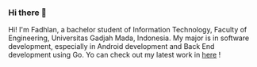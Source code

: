 ### Hi there 👋

Hi! I'm Fadhlan, a bachelor student of Information Technology, Faculty of Engineering, Universitas Gadjah Mada, Indonesia. My major is in software development, especially in Android development and Back End development using Go. Yo can check out my latest work in [here](https://fadhlanhawali.github.io) !


